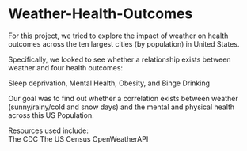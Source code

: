 # Weather-Health-Outcomes

For this project, we tried to explore the impact of weather on health outcomes across the ten largest cities (by population) in United States.

Specifically, we looked to see whether a relationship exists between weather and four health outcomes:

Sleep deprivation, 
Mental Health, 
Obesity, 
and Binge Drinking


Our goal was to find out whether a correlation exists between weather (sunny/rainy/cold and snow days) 
and the mental and physical health across this US Population.


Resources used include:  
The CDC
The US Census
OpenWeatherAPI
